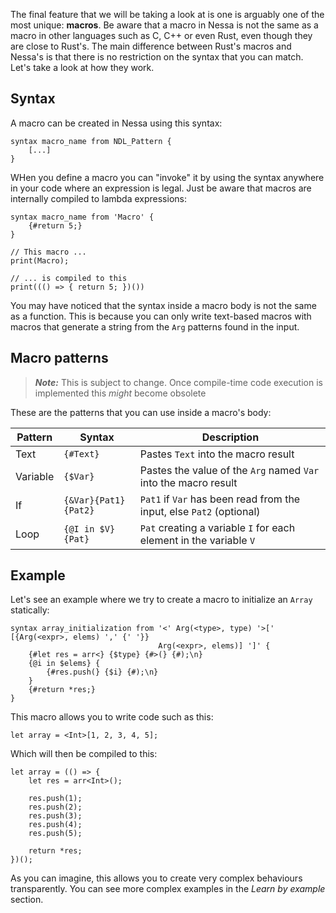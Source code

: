 The final feature that we will be taking a look at is one is arguably one of the most unique: **macros**.
Be aware that a macro in Nessa is not the same as a macro in other languages such as C, C++ or even Rust, even though they are 
close to Rust's. The main difference between Rust's macros and Nessa's is that there is no restriction on the syntax that you can match.
Let's take a look at how they work.

## Syntax

A macro can be created in Nessa using this syntax:

```
syntax macro_name from NDL_Pattern {
    [...]
}
```

WHen you define a macro you can "invoke" it by using the syntax anywhere in your code where an expression is legal. Just be aware that 
macros are internally compiled to lambda expressions:

```
syntax macro_name from 'Macro' {
    {#return 5;}
}

// This macro ...
print(Macro);

// ... is compiled to this
print((() => { return 5; })())
```

You may have noticed that the syntax inside a macro body is not the same as a function. This is because you can only write
text-based macros with macros that generate a string from the `Arg` patterns found in the input.

## Macro patterns

> ***Note:*** This is subject to change. Once compile-time code execution is implemented this *might* become obsolete

These are the patterns that you can use inside a macro's body:

| Pattern  | Syntax               | Description                                                          |
| -------- | -------------------- | -------------------------------------------------------------------- |
| Text     | `{#Text}`            | Pastes `Text` into the macro result                                  |
| Variable | `{$Var}`             | Pastes the value of the `Arg` named `Var` into the macro result      |
| If       | `{&Var}{Pat1}{Pat2}` | `Pat1` if `Var` has been read from the input, else `Pat2` (optional) |
| Loop     | `{@I in $V}{Pat}`    | `Pat` creating a variable `I` for each element in the variable `V`   |

## Example

Let's see an example where we try to create a macro to initialize an `Array` statically:

```
syntax array_initialization from '<' Arg(<type>, type) '>[' [{Arg(<expr>, elems) ',' {' '}} 
                                 Arg(<expr>, elems)] ']' {
    {#let res = arr<} {$type} {#>(} {#);\n}
    {@i in $elems} {
        {#res.push(} {$i} {#);\n}
    }
    {#return *res;}
}
```

This macro allows you to write code such as this:

```
let array = <Int>[1, 2, 3, 4, 5];
```

Which will then be compiled to this:

```
let array = (() => {
    let res = arr<Int>();

    res.push(1);
    res.push(2);
    res.push(3);
    res.push(4);
    res.push(5);

    return *res;
})();
```

As you can imagine, this allows you to create very complex behaviours transparently. You can see more 
complex examples in the *Learn by example* section.